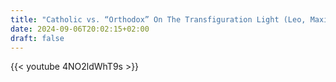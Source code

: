```yaml
---
title: "Catholic vs. “Orthodox” On The Transfiguration Light (Leo, Maximus)"
date: 2024-09-06T20:02:15+02:00
draft: false
---
```


{{< youtube 4NO2ldWhT9s >}}
